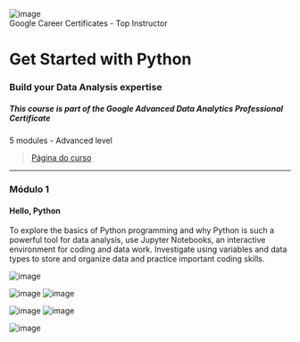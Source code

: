 
![image](https://github.com/user-attachments/assets/eee48d97-6a79-4495-a2fd-166d96aa229b)</br>
Google Career Certificates - Top Instructor


# Get Started with Python
### Build your Data Analysis expertise
##### This course is part of the Google Advanced Data Analytics Professional Certificate


5 modules - Advanced level
>[Página do curso](https://www.coursera.org/programs/google-learning-program-9skqq/learn/get-started-with-python)

___
### Módulo 1
#### Hello, Python

To explore the basics of Python programming and why Python is such a powerful tool for data analysis, use Jupyter Notebooks, an interactive environment for coding and data work. 
Investigate using variables and data types to store and organize data and practice important coding skills.

![image](https://github.com/user-attachments/assets/19e174ac-8a4e-4be9-b9fd-23be4d490740)


![image](https://github.com/user-attachments/assets/fc23d09b-56d8-431f-ab1e-c636a0042615)
![image](https://github.com/user-attachments/assets/179d1df8-07fe-4cc5-8787-5d5afb3baf9d)


![image](https://github.com/user-attachments/assets/996bd3b3-08a2-4823-9dd0-bfaac718ed1e)
![image](https://github.com/user-attachments/assets/0a2211b4-082a-41ca-8e44-b9526d2ccb57)


![image](https://github.com/user-attachments/assets/c1e3298d-f828-4173-b9e5-741afb3f61d0)






